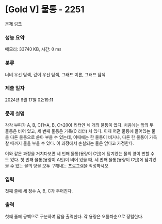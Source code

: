 # [Gold V] 물통 - 2251 

[문제 링크](https://www.acmicpc.net/problem/2251) 

### 성능 요약

메모리: 33740 KB, 시간: 0 ms

### 분류

너비 우선 탐색, 깊이 우선 탐색, 그래프 이론, 그래프 탐색

### 제출 일자

2024년 6월 17일 02:19:11

### 문제 설명

<p>각각 부피가 A, B, C(1≤A, B, C≤200) 리터인 세 개의 물통이 있다. 처음에는 앞의 두 물통은 비어 있고, 세 번째 물통은 가득(C 리터) 차 있다. 이제 어떤 물통에 들어있는 물을 다른 물통으로 쏟아 부을 수 있는데, 이때에는 한 물통이 비거나, 다른 한 물통이 가득 찰 때까지 물을 부을 수 있다. 이 과정에서 손실되는 물은 없다고 가정한다.</p>

<p>이와 같은 과정을 거치다보면 세 번째 물통(용량이 C인)에 담겨있는 물의 양이 변할 수도 있다. 첫 번째 물통(용량이 A인)이 비어 있을 때, 세 번째 물통(용량이 C인)에 담겨있을 수 있는 물의 양을 모두 구해내는 프로그램을 작성하시오.</p>

### 입력 

 <p>첫째 줄에 세 정수 A, B, C가 주어진다.</p>

### 출력 

 <p>첫째 줄에 공백으로 구분하여 답을 출력한다. 각 용량은 오름차순으로 정렬한다.</p>

